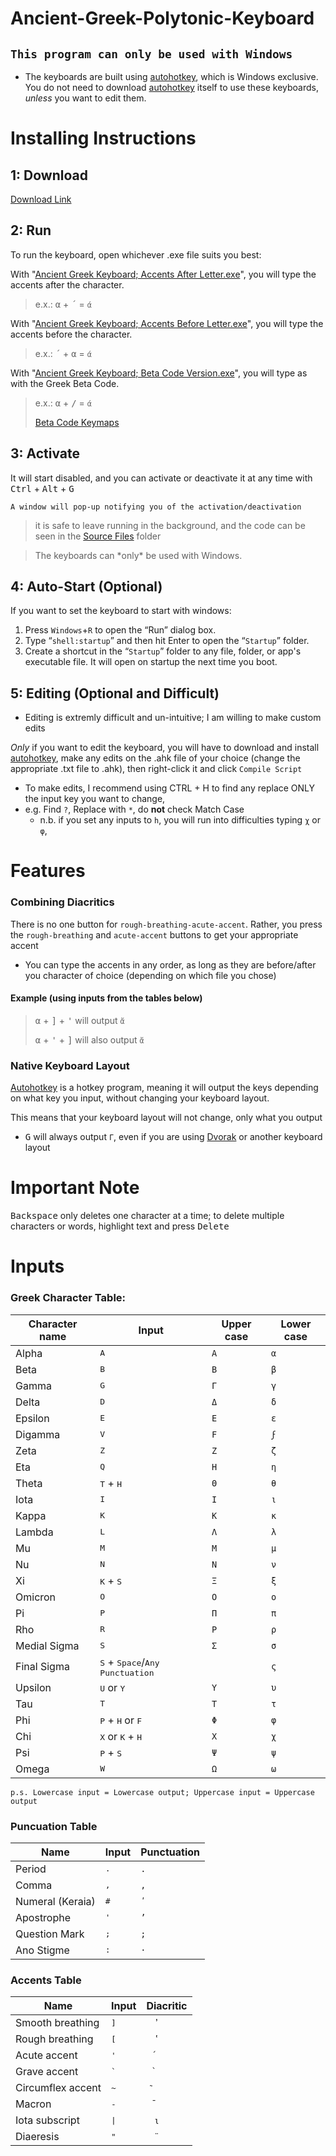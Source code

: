 # Ancient-Greek-Polytonic-Keyboard

## **`This program can only be used with Windows`**
- The keyboards are built using [autohotkey](https://www.autohotkey.com/), which is Windows exclusive. You do not need to download [autohotkey](https://www.autohotkey.com/) itself to use these keyboards, _unless_ you want to edit them.
# Installing Instructions

## 1: Download
[Download Link](https://github.com/Ithemule/Ancient-Greek-Polytonic-Keyboard/archive/refs/heads/main.zip)


## 2: Run
To run the keyboard, open whichever .exe file suits you best:

With "[Ancient Greek Keyboard; Accents After Letter.exe](https://github.com/Ithemule/Ancient-Greek-Polytonic-Keyboard/blob/main/Ancient%20Greek%20Keyboard%3B%20Accents%20After%20Letter.exe)", you will type the accents after the character.

> e.x.: <kbd>α</kbd> + <kbd>´</kbd> = `ά`

With "[Ancient Greek Keyboard; Accents Before Letter.exe](https://github.com/Ithemule/Ancient-Greek-Polytonic-Keyboard/blob/main/Ancient%20Greek%20Keyboard%3B%20Accents%20Before%20Letter.exe)", you will type the accents before the character. 

> e.x.: <kbd>´</kbd> + <kbd>α</kbd> = `ά`

With "[Ancient Greek Keyboard; Beta Code Version.exe](https://github.com/Ithemule/Ancient-Greek-Polytonic-Keyboard/blob/main/Ancient%20Greek%20Keyboard%3B%20Beta%20Code%20Version.exe)", you will type as with the Greek Beta Code. 

> e.x.: <kbd>α</kbd> + <kbd>/</kbd> = `ά`
>
> [Beta Code Keymaps](https://en.wikipedia.org/wiki/Beta_Code#Greek_alphabet)


## 3: Activate
It will start disabled, and you can activate or deactivate it at any time with <kbd>Ctrl</kbd> + <kbd>Alt</kbd> + <kbd>G</kbd>

	A window will pop-up notifying you of the activation/deactivation

>it is safe to leave running in the background, and the code can be seen in the [Source Files](https://github.com/Ithemule/Ancient-Greek-Polytonic-Keyboard/tree/main/Source%20Files) folder

>The keyboards can \*only\* be used with Windows.

## 4: Auto-Start (Optional)
If you want to set the keyboard to start with windows:
1. Press `Windows`+`R` to open the “Run” dialog box.
2. Type “`shell:startup`” and then hit Enter to open the “`Startup`” folder.
3. Create a shortcut in the “`Startup`” folder to any file, folder, or app's executable file. It will open on startup the next time you boot.

## 5: Editing (Optional and Difficult)
- Editing is extremly difficult and un-intuitive; I am willing to make custom edits

*Only* if you want to edit the keyboard, you will have to download and install [autohotkey](https://www.autohotkey.com/), make any edits on the .ahk file of your choice (change the appropriate .txt file to .ahk), then right-click it and click `Compile Script`

- To make edits, I recommend using CTRL + H to find any replace ONLY the input key you want to change, 
 - e.g. Find ` ? `, Replace with ` * `, do **not** check Match Case
   - n.b. if you set any inputs to `h`, you will run into difficulties typing `χ` or `φ`, 

# Features

### Combining Diacritics

There is no one button for `rough-breathing-acute-accent`.
Rather, you press the `rough-breathing` and `acute-accent` buttons to get your appropriate accent
- You can type the accents in any order, as long as they are before/after you character of choice (depending on which file you chose)
#### Example (using inputs from the tables below)

> <kbd>α</kbd> + <kbd>]</kbd> + <kbd>'</kbd> will output `ἄ`
>
> <kbd>α</kbd> + <kbd>'</kbd> + <kbd>]</kbd> will also output `ἄ`

### Native Keyboard Layout

[Autohotkey](https://www.autohotkey.com/) is a hotkey program, meaning it will output the keys depending on what key you input, without changing your keyboard layout.

This means that your keyboard layout will not change, only what you output
- <kbd>G</kbd> will always output `Γ`, even if you are using [Dvorak](https://en.wikipedia.org/wiki/Dvorak_keyboard_layout) or another keyboard layout

# Important Note
<kbd>Backspace</kbd> only deletes one character at a time; to delete multiple characters or words, highlight text and press <kbd>Delete</kbd>

# Inputs
### Greek Character Table:

| Character name | Input | Upper case | Lower case |
| --- | --- | --- | --- |
| Alpha | <kbd>A</kbd> | `Α` | `α` |
| Beta 	| <kbd>B</kbd> | `Β` | `β` |
| Gamma | <kbd>G</kbd> | `Γ` | `γ` |
| Delta | <kbd>D</kbd> | `Δ` | `δ` |
| Epsilon | <kbd>E</kbd> | `Ε` | `ε` |
| Digamma | <kbd>V</kbd> | `Ϝ` | `ϝ` |
| Zeta | <kbd>Z</kbd> | `Ζ` | `ζ` |
| Eta | <kbd>Q</kbd> | `Η` | `η` |
| Theta | <kbd>T</kbd> + <kbd>H</kbd> | `Θ` | `θ` |
| Iota | <kbd>I</kbd> | `Ι` | `ι` |
| Kappa | <kbd>K</kbd> | `Κ` | `κ` |
| Lambda | <kbd>L</kbd> | `Λ` | `λ` |
| Mu | <kbd>M</kbd> | `Μ` | `μ` |
| Nu | <kbd>N</kbd> | `Ν` | `ν` |
| Xi | <kbd>K</kbd> + <kbd>S</kbd> | `Ξ` | `ξ` |
| Omicron | <kbd>O</kbd> | `Ο` | `ο` |
| Pi | <kbd>P</kbd> | `Π` | `π` |
| Rho | <kbd>R</kbd> | `Ρ` | `ρ` |
| Medial Sigma | <kbd>S</kbd> | `Σ` | `σ` |
| Final Sigma | <kbd>S</kbd> + <kbd>Space</kbd>/<kbd>Any Punctuation</kbd> |  | `ς` |
| Upsilon | <kbd>U</kbd> or <kbd>Y</kbd> | `Υ` | `υ` |
| Tau | <kbd>T</kbd> | `Τ` | `τ` |
| Phi | <kbd>P</kbd> + <kbd>H</kbd> or <kbd>F</kbd> | `Φ` | `φ` |
| Chi | <kbd>X</kbd> or <kbd>K</kbd> + <kbd>H</kbd> | `Χ` | `χ` |
| Psi | <kbd>P</kbd> + <kbd>S</kbd> | `Ψ` | `ψ` |
| Omega | <kbd>W</kbd> | `Ω` | `ω` |

	p.s. Lowercase input = Lowercase output; Uppercase input = Uppercase output
### Puncuation Table

| Name | Input | Punctuation |
| --- | --- | --- |
| Period | <kbd>.</kbd> | `.` |
| Comma | <kbd>,</kbd> | `,` |
| Numeral (Keraia) | <kbd>#</kbd> | `ʹ` |
| Apostrophe | <kbd>'</kbd> | `’` |
| Question Mark | <kbd>;</kbd> | `;` |
| Ano Stigme | <kbd>:</kbd> | `·` |

### Accents Table

| Name | Input | Diacritic |
| --- | --- | --- |
| Smooth breathing | <kbd>]</kbd> | ` ̓  ` |
| Rough breathing | <kbd>[</kbd> | ` ̔  ` |
| Acute accent | <kbd>'</kbd> |  ` ́  ` |
| Grave accent | <kbd>`</kbd> |  ` ̀  ` |
| Circumflex accent | <kbd>~</kbd> | ` ͂  ` |
| Macron | <kbd>-</kbd> |  ` ̄  ` |
| Iota subscript | <kbd>\|</kbd> | ` ι `  |
| Diaeresis | <kbd>"</kbd> | ` ̈  ` |
